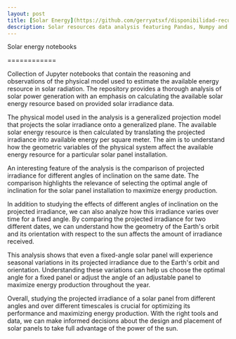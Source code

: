```yaml
---
layout: post
title: [Solar Energy](https://github.com/gerryatsxf/disponibilidad-recurso-energetico)
description: Solar resources data analysis featuring Pandas, Numpy and Matplotlib
---
```


Solar energy notebooks

============

Collection of Jupyter notebooks that contain the reasoning and observations of the physical model used to estimate the available energy resource in solar radiation. The repository provides a thorough analysis of solar power generation with an emphasis on calculating the available solar energy resource based on provided solar irradiance data.

The physical model used in the analysis is a generalized projection model that projects the solar irradiance onto a generalized plane. The available solar energy resource is then calculated by translating the projected irradiance into available energy per square meter. The aim is to understand how the geometric variables of the physical system affect the available energy resource for a particular solar panel installation.

An interesting feature of the analysis is the comparison of projected irradiance for different angles of inclination on the same date. The comparison highlights the relevance of selecting the optimal angle of inclination for the solar panel installation to maximize energy production. 

In addition to studying the effects of different angles of inclination on the projected irradiance, we can also analyze how this irradiance varies over time for a fixed angle. By comparing the projected irradiance for two different dates, we can understand how the geometry of the Earth's orbit and its orientation with respect to the sun affects the amount of irradiance received.

This analysis shows that even a fixed-angle solar panel will experience seasonal variations in its projected irradiance due to the Earth's orbit and orientation. Understanding these variations can help us choose the optimal angle for a fixed panel or adjust the angle of an adjustable panel to maximize energy production throughout the year.

Overall, studying the projected irradiance of a solar panel from different angles and over different timescales is crucial for optimizing its performance and maximizing energy production. With the right tools and data, we can make informed decisions about the design and placement of solar panels to take full advantage of the power of the sun.